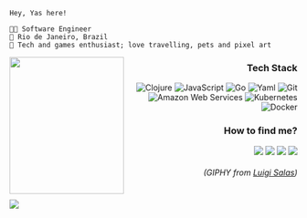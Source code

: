 ```
Hey, Yas here!

👩‍💻 Software Engineer
📍 Rio de Janeiro, Brazil
💖 Tech and games enthusiast; love travelling, pets and pixel art
```

<img src="https://media.giphy.com/media/v1.Y2lkPTc5MGI3NjExb2hyYzZ6d3RsYjlzMXNhZDI2eGV3eXEzYzQ5OWRmODRwcHYxN2Y1ZSZlcD12MV9pbnRlcm5hbF9naWZfYnlfaWQmY3Q9Zw/VFHa3Kg39gFLVbinN1/giphy.gif" align="left" width=200px height=240px/>


<div align="right">
  <h3>Tech Stack</h3>
  <img src="https://img.shields.io/badge/Clojure-357a38?style=flat-square&logo=Clojure&logoColor=FFFFFF&link=https://clojure.org/" alt="Clojure"/>
  <img src="https://img.shields.io/badge/Javascript-357a38?style=flat-square&logo=Javascript&logoColor=FFFFFF&link=https://developer.mozilla.org/en-US/docs/Web/JavaScript" alt="JavaScript"/>
  <img src="https://img.shields.io/badge/Go-357a38?style=flat-square&logo=Go&logoColor=FFFFFF&link=https://go.dev/" alt="Go"/>
  <img src="https://img.shields.io/badge/Yaml-357a38?style=flat-square&logo=Yaml&logoColor=FFFFFF&linkhttps://yaml.org/" alt="Yaml"/>
  <img src="https://img.shields.io/badge/Git-357a38?style=flat-square&logo=Git&logoColor=FFFFFF&link=https://git-scm.com/" alt="Git"/>
  <img src="https://img.shields.io/badge/AWS-357a38?style=flat-square&logo=amazon-aws&logoColor=FFFFFF" alt= "Amazon Web Services"/>
  <img src="https://img.shields.io/badge/Kubernetes-357a38?style=flat-square&logo=Kubernetes&logoColor=FFFFFF&link=https://clojure.org/" alt= "Kubernetes"/>
  <img src="https://img.shields.io/badge/Docker-357a38?style=flat-square&logo=Docker&logoColor=FFFFFF&link=https://www.docker.com/" alt="Docker"/>
  <h3>How to find me?</h3>
  <a href="https://www.linkedin.com/in/yasrivera/" target="_blank"><img src="https://img.shields.io/badge/LinkedIn-357a38?style=flat-square&logo=linkedin&logoColor=white"/></a>
  <a href="https://instagram.com/yasrvie" target="_blank"><img src="https://img.shields.io/badge/Instagram-357a38?style=flat-square&logo=instagram&logoColor=white"/></a>
  <a href="https://t.me/yasrivera" target="_blank"><img src="https://img.shields.io/badge/Telegram-357a38?style=flat-square&logo=telegram&logoColor=white"/></a>
  <a href="https://twitter.com/yasrvie" target="_blank"><img src="https://img.shields.io/badge/Twitter-357a38?style=flat-square&logo=twitter&logoColor=white"/></a>
</div>
  <h6 align="right">(GIPHY from <a href="https://www.instagram.com/luigisalas_/" target="_blank">Luigi Salas</a>)</h6>
</div>

#

<picture>
    <source srcset="https://github-readme-activity-graph.vercel.app/graph?username=yasrivera&theme=github-dark&hide_border=true&custom_title=Contributions%20Graph&point=FFFFFF" media="(prefers-color-scheme: dark)"/>
    <source srcset="https://github-readme-activity-graph.vercel.app/graph?username=yasrivera&theme=github-light&hide_border=true" media="(prefers-color-scheme: light)"/>
    <img src="https://github-readme-activity-graph.vercel.app/graph?username=yasrivera&theme=github-dark"/>
  </picture>

